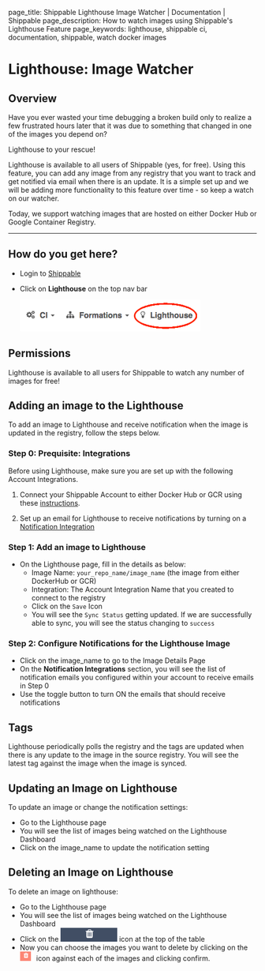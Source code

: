 page_title: Shippable Lighthouse Image Watcher | Documentation | Shippable
page_description: How to watch images using Shippable's Lighthouse Feature
page_keywords: lighthouse, shippable ci, documentation, shippable, watch docker images

# Lighthouse: Image Watcher

## Overview

Have you ever wasted your time debugging a broken build only to realize a few frustrated hours later that it was due to something that changed in one of the images you depend on?

Lighthouse to your rescue!

Lighthouse is available to all users of Shippable (yes, for free). Using this feature, you can add any image from any registry that you want to track and get notified via email when there is an update. It is a simple set up and we will be adding more functionality to this feature over time - so keep a watch on our watcher.

Today, we support watching images that are hosted on either Docker Hub or Google Container Registry.

* * * * *

## How do you get here?

- Login to [Shippable](https://shippable.com)
- Click on **Lighthouse** on the top nav bar

    ![Lighthouse](images/lighthouse_landing.gif)

## Permissions

Lighthouse is available to all users for Shippable to watch any number of images for free!

## Adding an image to the Lighthouse

To add an image to Lighthouse and receive notification when the image is updated in the registry, follow the steps below.

### Step 0: Prequisite: Integrations

Before using Lighthouse, make sure you are set up with the following Account Integrations.

1. Connect your Shippable Account to either Docker Hub or GCR using these [instructions](integrations.md).

2. Set up an email for Lighthouse to receive notifications by turning on a [Notification Integration](integrations/#lighthouse-notification)

### Step 1: Add an image to Lighthouse

- On the Lighthouse page, fill in the details as below:
  - Image Name: `your_repo_name/image_name` (the image from either DockerHub or GCR)
  - Integration: The Account Integration Name that you created to connect to the registry
  - Click on the `Save` Icon
  - You will see the `Sync Status` getting updated. If we are successfully able to sync, you will see the status changing to `success`

### Step 2: Configure Notifications for the Lighthouse Image

- Click on the image_name to go to the Image Details Page
- On the **Notification Integrations** section, you will see the list of notification emails you configured within  your account to receive emails in Step 0
- Use the toggle button to turn ON the emails that should receive notifications

## Tags

Lighthouse periodically polls the registry and the tags are updated when there is any update to the image in the source registry. You will see the latest tag against the image when the image is synced.

## Updating an Image on Lighthouse

To update an image or change the notification settings:

 - Go to the Lighthouse page
 - You will see the list of images being watched on the Lighthouse Dashboard
 - Click on the image_name to update the notification setting

## Deleting an Image on Lighthouse

To delete an image on lighthouse:

 - Go to the Lighthouse page
 - You will see the list of images being watched on the Lighthouse Dashboard
 - Click on the ![delete](images/delete_lh_blk.gif) icon at the top of the table
 - Now you can choose the images you want to delete by clicking on the ![delete](images/delete_lh.gif) icon against each of the images and clicking confirm.
